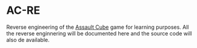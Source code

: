 # AC-RE
Reverse engineering of the [Assault Cube](https://assault.cubers.net/) game for learning purposes.
All the reverse enginnering will be documented here and the source code will also de available.
